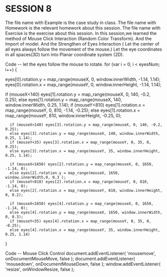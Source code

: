 # SESSION 8
The file name with Example is the case study in class.
The file name with Homework is the relevant homework about this session.
The file name with Exercise is the exercise about this session.
In this session,we learned the method of Mouse Click Interaction (Random Color Transform).
And the Import of model.
And the Strengthen of Eyes Interaction ( Let the center of all eyes always follow the movement of the mouse.)
Let the eye coordinates in all spaces(3D) turn into Planar coordinate system (2D).

Code -- let the eyes follow the mouse to rotate.
for (var i = 0; i < eyesNum; i++) {

  eyes[0].rotation.y = map_range(mouseX, 0, window.innerWidth, -1.14, 1.14);
  eyes[0].rotation.x = map_range(mouseY, 0, window.innerHeight, -1.14, 1.14);

  if (mouseX<140) eyes[1].rotation.y = map_range(mouseX, 0, 140, -0.2, 0.25);
      else eyes[1].rotation.y = map_range(mouseX, 140, window.innerWidth, 0.25, 1.14);
      if (mouseY<810) eyes[1].rotation.x = map_range(mouseY, 0, 810, -1.14, -0.25);
      else eyes[1].rotation.x = map_range(mouseY, 810, window.innerHeight, -0.25, 0);

      if (mouseX<140) eyes[3].rotation.y = map_range(mouseX, 0, 140, -0.2, 0.25);
      else eyes[3].rotation.y = map_range(mouseX, 140, window.innerWidth, 0.25, 1.14);
      if (mouseY<35) eyes[3].rotation.x = map_range(mouseY, 0, 35, 0, 0.25);
      else eyes[3].rotation.x = map_range(mouseY, 35, window.innerHeight, 0.25, 1.14);

      if (mouseX<1650) eyes[2].rotation.y = map_range(mouseX, 0, 1650, -1.14, 0);
      else eyes[2].rotation.y = map_range(mouseX, 1650, window.innerWidth,0, 0.3 );
      if (mouseY<810) eyes[2].rotation.x = map_range(mouseY, 0, 810, -1.14, 0);
      else eyes[2].rotation.x = map_range(mouseY, 810, window.innerHeight, 0, 0.2);

      if (mouseX<1650) eyes[4].rotation.y = map_range(mouseX, 0, 1650, -1.14, 0);
      else eyes[4].rotation.y = map_range(mouseX, 1650, window.innerWidth, 0, 0.3);
      if (mouseY<35) eyes[4].rotation.x = map_range(mouseY, 0, 35, 0, -0.25);
      else eyes[4].rotation.x = map_range(mouseY, 35, window.innerHeight, 0.25, 1.14)
}

Code -- Mouse Click Control 
document.addEventListener( 'mousemove', onDocumentMouseMove, false );
document.addEventListener( 'mousedown', onDocumentMouseDown, false );
window.addEventListener( 'resize', onWindowResize, false );
